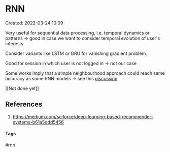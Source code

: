 # RNN
Created: 2022-03-24 10:09

Very useful for sequential data processing, i.e. temporal dynamics or patterns -> good in case we want to consider temporal evolution of user's interests

Consider variants like LSTM or GRU for vanishing gradient problem.

Good for session in which user is not logged in -> not our case

Some works imply that a simple neighbourhood approach could reach same accuracy as some RNN models -> see this [discussion](https://arxiv.org/pdf/1803.09587.pdf)

[[Not done yet]]
## References
1. https://medium.com/sciforce/deep-learning-based-recommender-systems-b61a5ddd5456


#### Tags
#rnn